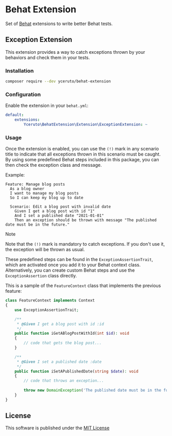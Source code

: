 # Behat Extension

Set of [Behat](https://github.com/Behat/Behat) extensions to write better Behat tests.

## Exception Extension

This extension provides a way to catch exceptions thrown by your behaviors and check them in your tests.

### Installation

```bash
composer require --dev yceruto/behat-extension
```

### Configuration

Enable the extension in your `behat.yml`:

```yaml
default:
    extensions:
        Yceruto\BehatExtension\Extension\ExceptionExtension: ~
```

### Usage

Once the extension is enabled, you can use the `(!)` mark in any scenario title to indicate 
that all exceptions thrown in this scenario must be caught. By using some predefined Behat 
steps included in this package, you can then check the exception class and message.

Example:

```gherkin
Feature: Manage blog posts
  As a blog owner
  I want to manage my blog posts
  So I can keep my blog up to date

  Scenario: Edit a blog post with invalid date
    Given I get a blog post with id "1"
    And I set a published date "2021-01-01"
    Then an exception should be thrown with message "The published date must be in the future."
```

> [!NOTE]
> Note that the `(!)` mark is mandatory to catch exceptions. If you don't use it, the exception 
> will be thrown as usual.

These predefined steps can be found in the `ExceptionAssertionTrait`, which are activated 
once you add it to your Behat context class. Alternatively, you can create custom Behat 
steps and use the `ExceptionAssertion` class directly.

This is a sample of the `FeatureContext` class that implements the previous feature:

```php
class FeatureContext implements Context
{
    use ExceptionAssertionTrait;

    /**
     * @Given I get a blog post with id :id
     */
    public function iGetABlogPostWithId(int $id): void
    {
        // code that gets the blog post...
    }

    /**
     * @Given I set a published date :date
     */
    public function iSetAPublishedDate(string $date): void
    {
        // code that throws an exception...
    
        throw new DomainException('The published date must be in the future.');
    }
}
```

## License

This software is published under the [MIT License](LICENSE)
